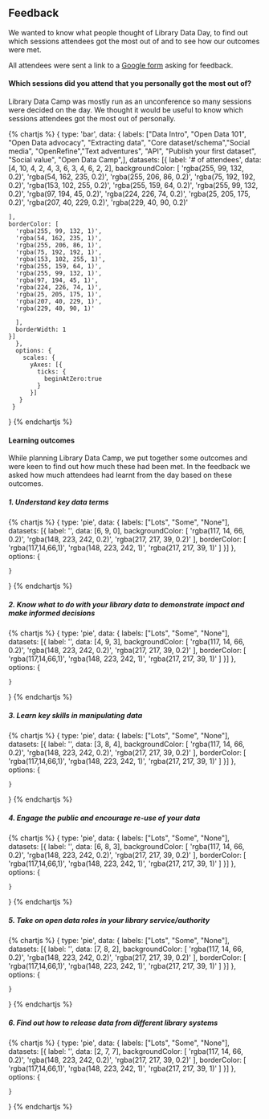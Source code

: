 ## Feedback 

We wanted to know what people thought of Library Data Day, to find out which sessions attendees got the most out of and to see how our outcomes were met. 

All attendees were sent a link to a [Google form](https://goo.gl/forms/5JSfERpKy2omwleI2) asking for feedback. 

#### Which sessions did you attend that you personally got the most out of?

Library Data Camp was mostly run as an unconference so many sessions were decided on the day. We thought it would be useful to know which sessions attendees got the most out of personally. 

{% chartjs %} 
{ 
  type: 'bar', 
  data: { 
  labels: ["Data Intro", "Open Data 101", "Open Data advocacy", "Extracting data", "Core dataset/schema","Social media", "OpenRefine","Text adventures", "API", "Publish your first dataset", "Social value", "Open Data Camp",], datasets: [{ 
    label: '# of attendees', 
    data: [4, 10, 4, 2, 4, 3, 6, 3, 4, 6, 2, 2], 
    backgroundColor: [ 
      'rgba(255, 99, 132, 0.2)',
      'rgba(54, 162, 235, 0.2)',
      'rgba(255, 206, 86, 0.2)',
      'rgba(75, 192, 192, 0.2)',
      'rgba(153, 102, 255, 0.2)',
      'rgba(255, 159, 64, 0.2)',
      'rgba(255, 99, 132, 0.2)',
      'rgba(97, 194, 45, 0.2)',
      'rgba(224, 226, 74, 0.2)',
      'rgba(25, 205, 175, 0.2)',
      'rgba(207, 40, 229, 0.2)',
      'rgba(229, 40, 90, 0.2)'
      
    ], 
    borderColor: [ 
      'rgba(255, 99, 132, 1)',
      'rgba(54, 162, 235, 1)',
      'rgba(255, 206, 86, 1)',
      'rgba(75, 192, 192, 1)',
      'rgba(153, 102, 255, 1)',
      'rgba(255, 159, 64, 1)',
      'rgba(255, 99, 132, 1)',
      'rgba(97, 194, 45, 1)',
      'rgba(224, 226, 74, 1)',
      'rgba(25, 205, 175, 1)',
      'rgba(207, 40, 229, 1)',
      'rgba(229, 40, 90, 1)'
    
      ], 
      borderWidth: 1 
    }] 
      }, 
      options: { 
        scales: { 
          yAxes: [{ 
            ticks: { 
              beginAtZero:true 
            } 
          }] 
       } 
     } 
   } 
{% endchartjs %}

#### Learning outcomes 

While planning Library Data Camp, we put together some outcomes and were keen to find out how much these had been met. In the feedback we asked how much attendees had learnt from the day based on these outcomes.

##### 1. Understand key data terms 

{% chartjs %}
{
    type: 'pie',
    data: {
        labels: ["Lots", "Some", "None"],
        datasets: [{
            label: '',
            data: [6, 9, 0],
            backgroundColor: [
                'rgba(117, 14, 66, 0.2)',
                'rgba(148, 223, 242, 0.2)',
                'rgba(217, 217, 39, 0.2)'
            ],
            borderColor: [
                'rgba(117,14,66,1)',
                'rgba(148, 223, 242, 1)',
                'rgba(217, 217, 39, 1)'
            ]
        }]
    },
    options: {

    }
}
{% endchartjs %}

##### 2. Know what to do with your library data to demonstrate impact and make informed decisions

{% chartjs %}
{
    type: 'pie',
    data: {
        labels: ["Lots", "Some", "None"],
        datasets: [{
            label: '',
            data: [4, 9, 3],
            backgroundColor: [
                'rgba(117, 14, 66, 0.2)',
                'rgba(148, 223, 242, 0.2)',
                'rgba(217, 217, 39, 0.2)'
            ],
            borderColor: [
                'rgba(117,14,66,1)',
                'rgba(148, 223, 242, 1)',
                'rgba(217, 217, 39, 1)'
            ]
        }]
    },
    options: {

    }
}
{% endchartjs %}

##### 3. Learn key skills in manipulating data

{% chartjs %}
{
    type: 'pie',
    data: {
        labels: ["Lots", "Some", "None"],
        datasets: [{
            label: '',
            data: [3, 8, 4],
            backgroundColor: [
                'rgba(117, 14, 66, 0.2)',
                'rgba(148, 223, 242, 0.2)',
                'rgba(217, 217, 39, 0.2)'
            ],
            borderColor: [
                'rgba(117,14,66,1)',
                'rgba(148, 223, 242, 1)',
                'rgba(217, 217, 39, 1)'
            ]
        }]
    },
    options: {

    }
}
{% endchartjs %}

##### 4. Engage the public and encourage re-use of your data

{% chartjs %}
{
    type: 'pie',
    data: {
        labels: ["Lots", "Some", "None"],
        datasets: [{
            label: '',
            data: [6, 8, 3],
            backgroundColor: [
                'rgba(117, 14, 66, 0.2)',
                'rgba(148, 223, 242, 0.2)',
                'rgba(217, 217, 39, 0.2)'
            ],
            borderColor: [
                'rgba(117,14,66,1)',
                'rgba(148, 223, 242, 1)',
                'rgba(217, 217, 39, 1)'
            ]
        }]
    },
    options: {

    }
}
{% endchartjs %}

##### 5. Take on open data roles in your library service/authority

{% chartjs %}
{
    type: 'pie',
    data: {
        labels: ["Lots", "Some", "None"],
        datasets: [{
            label: '',
            data: [7, 8, 2],
            backgroundColor: [
                'rgba(117, 14, 66, 0.2)',
                'rgba(148, 223, 242, 0.2)',
                'rgba(217, 217, 39, 0.2)'
            ],
            borderColor: [
                'rgba(117,14,66,1)',
                'rgba(148, 223, 242, 1)',
                'rgba(217, 217, 39, 1)'
            ]
        }]
    },
    options: {

    }
}
{% endchartjs %}

##### 6. Find out how to release data from different library systems

{% chartjs %}
{
    type: 'pie',
    data: {
        labels: ["Lots", "Some", "None"],
        datasets: [{
            label: '',
            data: [2, 7, 7],
            backgroundColor: [
                'rgba(117, 14, 66, 0.2)',
                'rgba(148, 223, 242, 0.2)',
                'rgba(217, 217, 39, 0.2)'
            ],
            borderColor: [
                'rgba(117,14,66,1)',
                'rgba(148, 223, 242, 1)',
                'rgba(217, 217, 39, 1)'
            ]
        }]
    },
    options: {

    }
}
{% endchartjs %}
